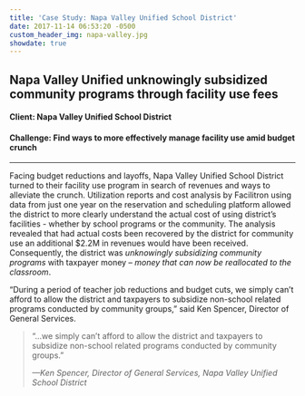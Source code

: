 ```yaml
---
title: 'Case Study: Napa Valley Unified School District'
date: 2017-11-14 06:53:20 -0500
custom_header_img: napa-valley.jpg
showdate: true
---
```

## Napa Valley Unified unknowingly subsidized community programs through facility use fees
#### Client: Napa Valley Unified School District
#### Challenge: Find ways to more effectively manage facility use amid budget crunch

---

Facing budget reductions and layoffs, Napa Valley Unified School District turned to their facility use program in search of revenues and ways to alleviate the crunch. Utilization reports and cost analysis by Facilitron using data from just one year on the reservation and scheduling platform allowed the district to more clearly understand the actual cost of using district’s facilities - whether by school programs or the community. The analysis revealed that had actual costs been recovered by the district for community use an additional $2.2M in revenues would have been received. Consequently, the district was _unknowingly subsidizing community programs_ with taxpayer money – _money that can now be reallocated to the classroom_.

“During a period of teacher job reductions and budget cuts, we simply can’t afford to allow the district and taxpayers to subsidize non-school related programs conducted by community groups,” said Ken Spencer, Director of General Services.

> “…we simply can’t afford to allow the district and taxpayers to subsidize non-school related programs conducted by community groups.”
>
> <cite>&mdash;Ken Spencer, Director of General Services, Napa Valley Unified School District</cite>
